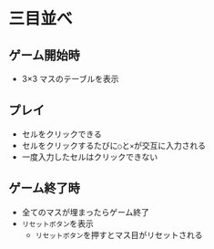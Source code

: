 # 三目並べ

## ゲーム開始時

- 3×3 マスのテーブルを表示

## プレイ

- セルをクリックできる
- セルをクリックするたびに`○`と`×`が交互に入力される
- 一度入力したセルはクリックできない

## ゲーム終了時

- 全てのマスが埋まったらゲーム終了
- `リセットボタン`を表示
  - `リセットボタン`を押すとマス目がリセットされる
